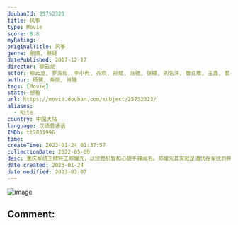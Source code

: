 ```yaml
---
doubanId: 25752323
title: 风筝
type: Movie
score: 8.8
myRating: 
originalTitle: 风筝
genre: 剧情, 悬疑
datePublished: 2017-12-17
director: 柳云龙
actor: 柳云龙, 罗海琼, 李小冉, 齐欢, 孙斌, 马驰, 张檬, 刘名洋, 曹克难, 王鑫, 裴兴雷, 石安妮, 殷飞, 雷汉, 马晓伟, 刘立伟, 谢承颖, 马晓峰, 刘戈滨, 陈大伟, 宋懿洁, 蒋宇韬, 夏志祥, 仇世有, 张琦, 侯煜, 胡健星, 潘嘉俊, 潘米多, 孙丽军, 刘志云, 王留胜, 吴潇娜, 张文东, 王冠淇, 程泓, 宋梵常乐, 戴文超, 惠建国, 邵敏, 顾鑫, 张捷, 徐晟, 王迅, 苏晴, 刘小翠, 张红革, 宋志安, 朱海军, 鄢佳辉, 霍亚楠, 王涵, 孙燕华, 施琅, 童晓梅, 张英, 杜娟, 张欣, 刘晓翠
author: 杨健, 秦丽, 肖锚
tags: [Movie]
state: 想看
url: https://movie.douban.com/subject/25752323/
aliases:
  - Kite
country: 中国大陆
language: 汉语普通话
IMDb: tt7831996
time: 
createTime: 2023-01-24 01:37:57
collectionDate: 2022-05-09
desc: 重庆军统王牌特工郑耀先，以狡黠机智和心狠手辣闻名。郑耀先其实就是潜伏在军统的共产党特工“风筝”，为了确保“风筝”像一把尖刀始终刺在敌人的心脏上，在最关键时刻给国民党致命一击，郑耀先不得不成为自己同志眼...
date created: 2023-01-24
date modified: 2023-03-07
---
```


![image](p2508082006.jpg)

Comment:
---
